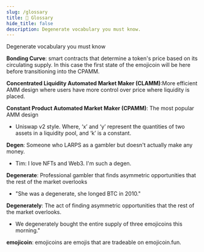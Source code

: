 ```yaml
---
slug: /glossary
title: 🐒 Glossary
hide_title: false
description: Degenerate vocabulary you must know.
---
```


<!--- cspell:words degen -->

<!--- cspell:words LARPS -->

<!--- cspell:words Degen -->

Degenerate vocabulary you must know

**Bonding Curve**: smart contracts that determine a token's price based on its
circulating supply. In this case the first state of the emojicoin will be here
before transitioning into the CPAMM.

**Concentrated Liquidity Automated Market Maker (CLAMM)**:More efficient AMM
design where users have more control over price where liquidity is placed.

**Constant Product Automated Market Maker (CPAMM)**: The most popular AMM design

- Uniswap v2 style.
  Where, ‘x’ and ‘y’ represent the quantities of two assets in a liquidity pool,
  and ‘k’ is a constant.

**Degen**: Someone who LARPS as a gambler but doesn't actually make any money.

- Tim: I love NFTs and Web3.  I'm such a degen.

**Degenerate**: Professional gambler that finds asymmetric opportunities that
the rest of the market overlooks

- "She was a degenerate, she longed BTC in 2010."

**Degenerately**: The act of finding asymmetric opportunities that the rest of
the market overlooks.

- We degenerately bought the entire supply of three emojicoins this morning."

**emojicoin**: emojicoins are emojis that are tradeable on emojicoin.fun.
